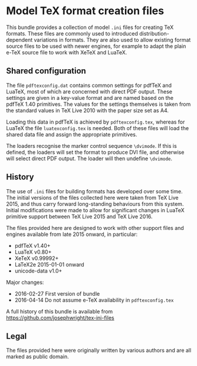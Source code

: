 # Model TeX format creation files

This bundle provides a collection of model `.ini` files for
creating TeX formats. These files are commonly used to introduced
distribution-dependent variations in formats. They are also used
to allow existing format source files to be used with newer
engines, for example to adapt the plain e-TeX source file to
work with XeTeX and LuaTeX.

## Shared configuration

The file `pdftexconfig.dat` contains common settings for pdfTeX
and LuaTeX, most of which are concerned with direct PDF output.
These settings are given in a key-value format and are named
based on the pdfTeX 1.40 primitives. The values for the settings
themselves is taken from the standard values in TeX Live 2010
with the paper size set as A4.

Loading this data in pdfTeX is achieved by `pdftexconfig.tex`,
whereas for LuaTeX the file `luatexconfig.tex` is needed. Both
of these files will load the shared data file and assign the
appropriate primitives.

The loaders recognise the marker control sequence `\dvimode`.
If this is defined, the loaders will set the format to produce
DVI file, and otherwise will select direct PDF output. The loader
will then undefine `\dvimode`.

## History

The use of `.ini` files for building formats has developed over
some time. The initial versions of the files collected here were
taken from TeX Live 2015, and thus carry forward long-standing
behaviours from this system. Initial modifications were made
to allow for significant changes in LuaTeX primitive support
between TeX Live 2015 and TeX Live 2016.

The files provided here are designed to work with other support
files and engines available from late 2015 onward, in particular:
- pdfTeX v1.40+
- LuaTeX v0.80+
- XeTeX  v0.99992+
- LaTeX2e 2015-01-01 onward
- unicode-data v1.0+

Major changes:
- 2016-02-27 First version of bundle
- 2016-04-14 Do not assume e-TeX availability in `pdftexconfig.tex`

A full history of this bundle is available from
https://github.com/josephwright/tex-ini-files

## Legal

The files provided here were originally written by various
authors and are all marked as public domain.

